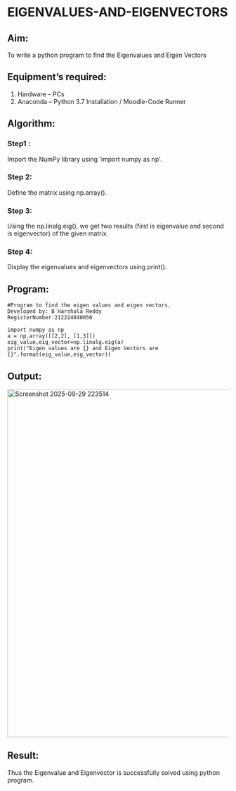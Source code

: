 # EIGENVALUES-AND-EIGENVECTORS
## Aim:
To write a python program to find the Eigenvalues and Eigen Vectors
## Equipment’s required:
1. 	Hardware – PCs
2. 	Anaconda – Python 3.7 Installation / Moodle-Code Runner
## Algorithm:
### Step1 :
 Import the NumPy library using 'import numpy as np'.
### Step 2: 
Define the matrix using np.array().
### Step 3:
 Using the np.linalg.eig(),  we get two results (first is eigenvalue and second is eigenvector) of the given matrix.
### Step 4: 
Display the eigenvalues and eigenvectors using print().
## Program:
```
#Program to find the eigen values and eigen vectors.
Developed by: B Harshala Reddy 
RegisterNumber:212224040050

import numpy as np
a = np.array([[2,2], [1,3]])
eig_value,eig_vector=np.linalg.eig(a)
print("Eigen values are {} and Eigen Vectors are {}".format(eig_value,eig_vector))
```
## Output:
<img width="1302" height="792" alt="Screenshot 2025-09-29 223514" src="https://github.com/user-attachments/assets/c2580531-fe98-4608-aa0d-95681ab96b8b" />

## Result:
Thus the Eigenvalue and Eigenvector is successfully solved using python program.
